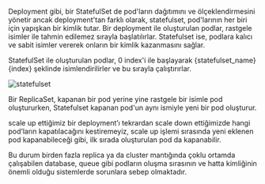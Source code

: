 Deployment gibi, bir StatefulSet de pod'ların dağıtımını ve ölçeklendirmesini yönetir ancak deployment'tan farklı olarak, statefulset, pod'larının her biri için yapışkan bir kimlik tutar. Bir deployment ile oluşturulan podlar, rastgele isimler ile tahmin edilemez sırayla başlatılırlar. Statefulset ise, podlara kalıcı ve sabit isimler vererek onların bir kimlik kazanmasını sağlar.

StatefulSet ile oluşturulan podlar, 0 index'i ile başlayarak {statefulset_name}{index} şeklinde isimlendirilirler ve bu sırayla çalıştırırlar. 

![statefulset](https://kerteriz.net/content/images/2023/06/kubernetes-statefulset-nedir-1.png)


Bir ReplicaSet, kapanan bir pod yerine yine rastgele bir isimle pod oluştururken, Statefulset kapanan pod'un aynı ismiyle yeni bir pod oluşturur.

scale up ettiğimiz bir deployment’ı tekrardan scale down ettiğimizde hangi pod’ların kapatılacağını kestiremeyiz, scale up işlemi sırasında yeni eklenen pod kapanabileceği gibi, ilk sırada oluşturulan pod da kapanabilir.

Bu durum birden fazla replica ya da cluster mantığında çoklu ortamda çalışabilen database, queue gibi podların oluşma sırasının ve hatta kimliğinin önemli olduğu sistemlerde sorunlara sebep olmaktadır.